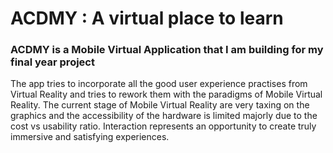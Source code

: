 # ACDMY : A virtual place to learn

### ACDMY is a  Mobile Virtual Application that I am building for my final year project

The app tries to incorporate all the good user experience practises from Virtual Reality and tries to rework them with the paradigms of Mobile Virtual Reality. The current stage of Mobile Virtual Reality are very taxing on the graphics and the accessibility of the hardware is limited majorly due to the cost vs usability ratio. Interaction represents an opportunity to create truly immersive and satisfying experiences.
